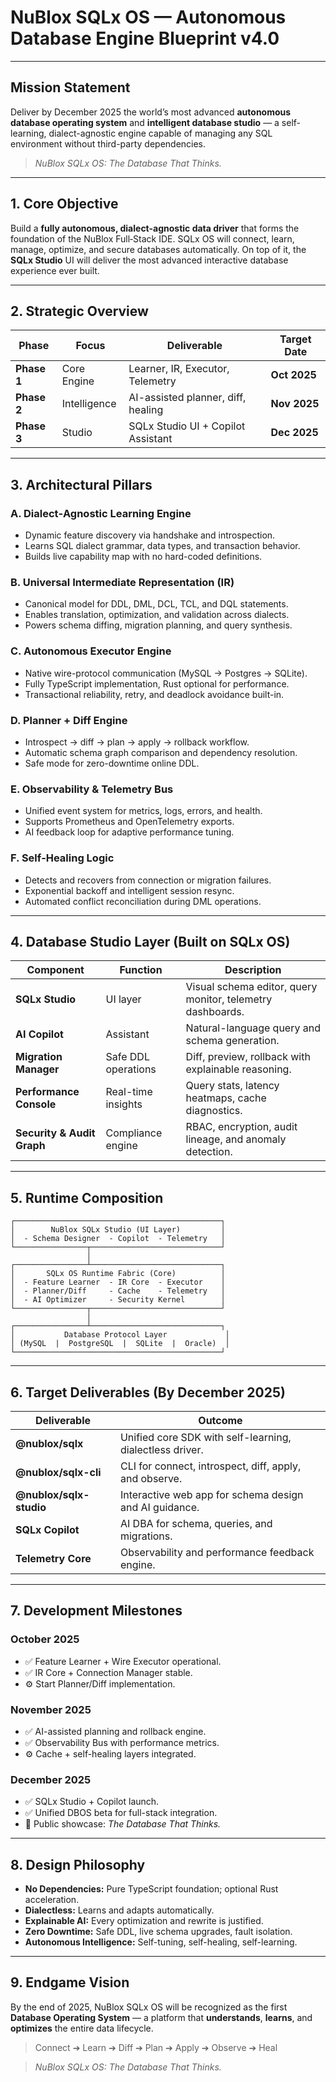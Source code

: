 # NuBlox SQLx OS — Autonomous Database Engine Blueprint v4.0

---

## **Mission Statement**

Deliver by December 2025 the world’s most advanced **autonomous database operating system** and **intelligent database studio** — a self-learning, dialect-agnostic engine capable of managing any SQL environment without third-party dependencies.

> *NuBlox SQLx OS: The Database That Thinks.*

---

## **1. Core Objective**

Build a **fully autonomous, dialect-agnostic data driver** that forms the foundation of the NuBlox Full‑Stack IDE. SQLx OS will connect, learn, manage, optimize, and secure databases automatically. On top of it, the **SQLx Studio** UI will deliver the most advanced interactive database experience ever built.

---

## **2. Strategic Overview**

| Phase       | Focus        | Deliverable                        | Target Date  |
| ----------- | ------------ | ---------------------------------- | ------------ |
| **Phase 1** | Core Engine  | Learner, IR, Executor, Telemetry   | **Oct 2025** |
| **Phase 2** | Intelligence | AI-assisted planner, diff, healing | **Nov 2025** |
| **Phase 3** | Studio       | SQLx Studio UI + Copilot Assistant | **Dec 2025** |

---

## **3. Architectural Pillars**

### **A. Dialect‑Agnostic Learning Engine**

* Dynamic feature discovery via handshake and introspection.
* Learns SQL dialect grammar, data types, and transaction behavior.
* Builds live capability map with no hard-coded definitions.

### **B. Universal Intermediate Representation (IR)**

* Canonical model for DDL, DML, DCL, TCL, and DQL statements.
* Enables translation, optimization, and validation across dialects.
* Powers schema diffing, migration planning, and query synthesis.

### **C. Autonomous Executor Engine**

* Native wire-protocol communication (MySQL → Postgres → SQLite).
* Fully TypeScript implementation, Rust optional for performance.
* Transactional reliability, retry, and deadlock avoidance built-in.

### **D. Planner + Diff Engine**

* Introspect → diff → plan → apply → rollback workflow.
* Automatic schema graph comparison and dependency resolution.
* Safe mode for zero-downtime online DDL.

### **E. Observability & Telemetry Bus**

* Unified event system for metrics, logs, errors, and health.
* Supports Prometheus and OpenTelemetry exports.
* AI feedback loop for adaptive performance tuning.

### **F. Self‑Healing Logic**

* Detects and recovers from connection or migration failures.
* Exponential backoff and intelligent session resync.
* Automated conflict reconciliation during DML operations.

---

## **4. Database Studio Layer (Built on SQLx OS)**

| Component                  | Function            | Description                                                |
| -------------------------- | ------------------- | ---------------------------------------------------------- |
| **SQLx Studio**            | UI layer            | Visual schema editor, query monitor, telemetry dashboards. |
| **AI Copilot**             | Assistant           | Natural-language query and schema generation.              |
| **Migration Manager**      | Safe DDL operations | Diff, preview, rollback with explainable reasoning.        |
| **Performance Console**    | Real-time insights  | Query stats, latency heatmaps, cache diagnostics.          |
| **Security & Audit Graph** | Compliance engine   | RBAC, encryption, audit lineage, and anomaly detection.    |

---

## **5. Runtime Composition**

```
┌──────────────────────────────────────────────┐
│        NuBlox SQLx Studio (UI Layer)         │
│  - Schema Designer  - Copilot  - Telemetry   │
└────────────────┬─────────────────────────────┘
                 │
┌────────────────┴─────────────────────────────┐
│       SQLx OS Runtime Fabric (Core)          │
│  - Feature Learner  - IR Core  - Executor    │
│  - Planner/Diff     - Cache    - Telemetry   │
│  - AI Optimizer     - Security Kernel        │
└────────────────┬─────────────────────────────┘
                 │
┌────────────────┴─────────────────────────────┐
│           Database Protocol Layer             │
│ (MySQL  |  PostgreSQL  |  SQLite  |  Oracle)  │
└──────────────────────────────────────────────┘
```

---

## **6. Target Deliverables (By December 2025)**

| Deliverable             | Outcome                                                  |
| ----------------------- | -------------------------------------------------------- |
| **@nublox/sqlx**        | Unified core SDK with self-learning, dialectless driver. |
| **@nublox/sqlx-cli**    | CLI for connect, introspect, diff, apply, and observe.   |
| **@nublox/sqlx-studio** | Interactive web app for schema design and AI guidance.   |
| **SQLx Copilot**        | AI DBA for schema, queries, and migrations.              |
| **Telemetry Core**      | Observability and performance feedback engine.           |

---

## **7. Development Milestones**

### **October 2025**

* ✅ Feature Learner + Wire Executor operational.
* ✅ IR Core + Connection Manager stable.
* ⚙️ Start Planner/Diff implementation.

### **November 2025**

* ✅ AI-assisted planning and rollback engine.
* ✅ Observability Bus with performance metrics.
* ⚙️ Cache + self-healing layers integrated.

### **December 2025**

* ✅ SQLx Studio + Copilot launch.
* ✅ Unified DBOS beta for full-stack integration.
* 🚀 Public showcase: *The Database That Thinks.*

---

## **8. Design Philosophy**

* **No Dependencies:** Pure TypeScript foundation; optional Rust acceleration.
* **Dialectless:** Learns and adapts automatically.
* **Explainable AI:** Every optimization and rewrite is justified.
* **Zero Downtime:** Safe DDL, live schema upgrades, fault isolation.
* **Autonomous Intelligence:** Self-tuning, self-healing, self-learning.

---

## **9. Endgame Vision**

By the end of 2025, NuBlox SQLx OS will be recognized as the first **Database Operating System** — a platform that **understands**, **learns**, and **optimizes** the entire data lifecycle.

> Connect ➔ Learn ➔ Diff ➔ Plan ➔ Apply ➔ Observe ➔ Heal

> *NuBlox SQLx OS: The Database That Thinks.*
